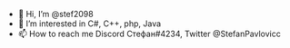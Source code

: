 - 👋 Hi, I’m @stef2098
- 👀 I’m interested in C#, C++, php, Java
- 📫 How to reach me Discord Стефан#4234, Twitter @StefanPavlovicc
